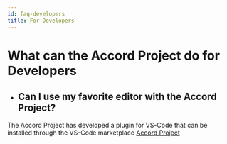 ```yaml
---
id: faq-developers
title: For Developers
---
```

# What can the Accord Project do for Developers

* ## Can I use my favorite editor with the Accord Project?

The Accord Project has developed a plugin for VS-Code that can be installed through the VS-Code marketplace [Accord Project](https://marketplace.visualstudio.com/items?itemName=accordproject.cicero-vscode-extension)